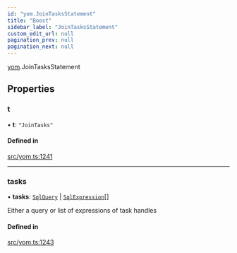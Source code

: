 ```yaml
---
id: "yom.JoinTasksStatement"
title: "Boost"
sidebar_label: "JoinTasksStatement"
custom_edit_url: null
pagination_prev: null
pagination_next: null
---
```


[yom](../namespaces/yom.md).JoinTasksStatement

## Properties

### t

• **t**: ``"JoinTasks"``

#### Defined in

[src/yom.ts:1241](https://github.com/yolmio/boost/blob/b239488/src/yom.ts#L1241)

___

### tasks

• **tasks**: [`SqlQuery`](../namespaces/yom.md#sqlquery) \| [`SqlExpression`](../namespaces/yom.md#sqlexpression)[]

Either a query or list of expressions of task handles

#### Defined in

[src/yom.ts:1243](https://github.com/yolmio/boost/blob/b239488/src/yom.ts#L1243)

